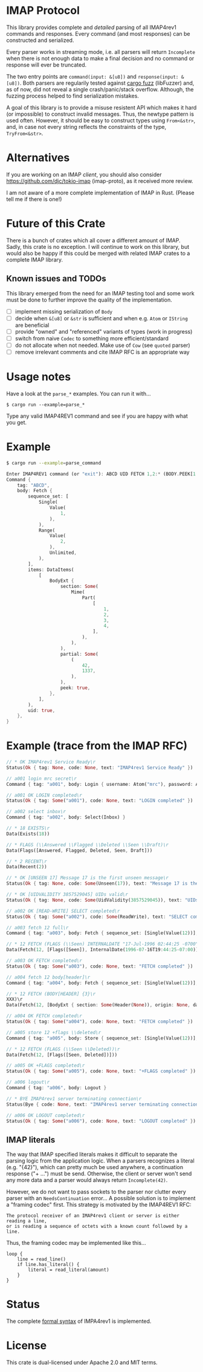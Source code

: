 # IMAP Protocol

This library provides complete and *detailed* parsing of all IMAP4rev1 commands and responses.
Every command (and most responses) can be constructed and serialized.

Every parser works in streaming mode, i.e. all parsers will return `Incomplete` when there is not enough data to make a final decision and no command or response will ever be truncated.

The two entry points are `command(input: &[u8])` and `response(input: &[u8])`.
Both parsers are regularily tested against [cargo fuzz](https://github.com/rust-fuzz/cargo-fuzz) (libFuzzer) and, as of now, did not reveal a single crash/panic/stack overflow. Although, the fuzzing process helped to find serialization mistakes.

A goal of this library is to provide a misuse resistent API which makes it hard (or impossible) to construct invalid messages.
Thus, the newtype pattern is used often. However, it should be easy to construct types using `From<&str>`, and, in case not every string reflects the constraints of the type, `TryFrom<&str>`.

# Alternatives

If you are working on an IMAP *client*, you should also consider https://github.com/djc/tokio-imap (imap-proto), as it received more review.

I am not aware of a more complete implementation of IMAP in Rust. (Please tell me if there is one!)

# Future of this Crate

There is a bunch of crates which all cover a different amount of IMAP. Sadly, this crate is no exception.
I will continue to work on this library, but would also be happy if this could be merged with related IMAP crates to a complete IMAP library.

## Known issues and TODOs

This library emerged from the need for an IMAP testing tool and some work must be done to further improve the quality of the implementation.

* [ ] implement missing serialization of `Body`
* [ ] decide when `&[u8]` or `&str` is sufficient and when e.g. `Atom` or `IString` are beneficial
* [ ] provide "owned" and "referenced" variants of types (work in progress)
* [ ] switch from naive `Codec` to something more efficient/standard
* [ ] do not allocate when not needed. Make use of `Cow` (see `quoted` parser)
* [ ] remove irrelevant comments and cite IMAP RFC is an appropriate way

# Usage notes

Have a look at the `parse_*` examples. You can run it with...

```text
$ cargo run --example=parse_*
```

Type any valid IMAP4REV1 command and see if you are happy with what you get.

# Example

```sh
$ cargo run --example=parse_command
```
```rust
Enter IMAP4REV1 command (or "exit"): ABCD UID FETCH 1,2:* (BODY.PEEK[1.2.3.4.MIME]<42.1337>) 
Command {
    tag: "ABCD",
    body: Fetch {
        sequence_set: [
            Single(
                Value(
                    1,
                ),
            ),
            Range(
                Value(
                    2,
                ),
                Unlimited,
            ),
        ],
        items: DataItems(
            [
                BodyExt {
                    section: Some(
                        Mime(
                            Part(
                                [
                                    1,
                                    2,
                                    3,
                                    4,
                                ],
                            ),
                        ),
                    ),
                    partial: Some(
                        (
                            42,
                            1337,
                        ),
                    ),
                    peek: true,
                },
            ],
        ),
        uid: true,
    },
}
```

# Example (trace from the IMAP RFC)

```rust
// * OK IMAP4rev1 Service Ready\r
Status(Ok { tag: None, code: None, text: "IMAP4rev1 Service Ready" })

// a001 login mrc secret\r
Command { tag: "a001", body: Login { username: Atom("mrc"), password: Atom("secret") } }

// a001 OK LOGIN completed\r
Status(Ok { tag: Some("a001"), code: None, text: "LOGIN completed" })

// a002 select inbox\r
Command { tag: "a002", body: Select(Inbox) }

// * 18 EXISTS\r
Data(Exists(18))

// * FLAGS (\\Answered \\Flagged \\Deleted \\Seen \\Draft)\r
Data(Flags([Answered, Flagged, Deleted, Seen, Draft]))

// * 2 RECENT\r
Data(Recent(2))

// * OK [UNSEEN 17] Message 17 is the first unseen message\r
Status(Ok { tag: None, code: Some(Unseen(17)), text: "Message 17 is the first unseen message" })

// * OK [UIDVALIDITY 3857529045] UIDs valid\r
Status(Ok { tag: None, code: Some(UidValidity(3857529045)), text: "UIDs valid" })

// a002 OK [READ-WRITE] SELECT completed\r
Status(Ok { tag: Some("a002"), code: Some(ReadWrite), text: "SELECT completed" })

// a003 fetch 12 full\r
Command { tag: "a003", body: Fetch { sequence_set: [Single(Value(12))], items: Macro(Full) } }

// * 12 FETCH (FLAGS (\\Seen) INTERNALDATE "17-Jul-1996 02:44:25 -0700")\r
Data(Fetch(12, [Flags([Seen]), InternalDate(1996-07-16T19:44:25-07:00)]))

// a003 OK FETCH completed\r
Status(Ok { tag: Some("a003"), code: None, text: "FETCH completed" })

// a004 fetch 12 body[header]\r
Command { tag: "a004", body: Fetch { sequence_set: [Single(Value(12))], items: DataItems([BodyExt { section: Some(Header(None)), partial: None, peek: false }]) } }

// * 12 FETCH (BODY[HEADER] {3}\r
XXX)\r
Data(Fetch(12, [BodyExt { section: Some(Header(None)), origin: None, data: String(Literal([88, 88, 88])) }]))

// a004 OK FETCH completed\r
Status(Ok { tag: Some("a004"), code: None, text: "FETCH completed" })

// a005 store 12 +flags \\deleted\r
Command { tag: "a005", body: Store { sequence_set: [Single(Value(12))], kind: Add, response: Answer, flags: [Deleted] } }

// * 12 FETCH (FLAGS (\\Seen \\Deleted))\r
Data(Fetch(12, [Flags([Seen, Deleted])]))

// a005 OK +FLAGS completed\r
Status(Ok { tag: Some("a005"), code: None, text: "+FLAGS completed" })

// a006 logout\r
Command { tag: "a006", body: Logout }

// * BYE IMAP4rev1 server terminating connection\r
Status(Bye { code: None, text: "IMAP4rev1 server terminating connection" })

// a006 OK LOGOUT completed\r
Status(Ok { tag: Some("a006"), code: None, text: "LOGOUT completed" })
```

## IMAP literals

The way that IMAP specified literals makes it difficult to separate the parsing logic from the application logic.
When a parsers recognizes a literal (e.g. "{42}"), which can pretty much be used anywhere, a continuation response ("+ ...") must be send.
Otherwise, the client or server won't send any more data and a parser would always return `Incomplete(42)`.

However, we do not want to pass sockets to the parser nor clutter every parser with an `NeedsContinuation` error...
A possible solution is to implement a "framing codec" first. This strategy is motivated by the IMAP4REV1 RFC:

```
The protocol receiver of an IMAP4rev1 client or server is either reading a line,
or is reading a sequence of octets with a known count followed by a line.
```

Thus, the framing codec may be implemented like this...

```
loop {
    line = read_line()
    if line.has_literal() {
        literal = read_literal(amount)
    }
}
```

# Status

The complete [formal syntax](https://tools.ietf.org/html/rfc3501#section-9) of IMPA4rev1 is implemented.

# License

This crate is dual-licensed under Apache 2.0 and MIT terms.
